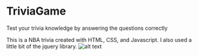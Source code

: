 # TriviaGame
Test your trivia knowledge by answering the questions correctly

This is a NBA trivia created with HTML, CSS, and Javascript. I also used a little bit of the jquery library. 
![alt text](https://raw.githubusercontent.com/snowghost24/triviagame/master/assets/images/ballfinal.gif)

